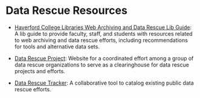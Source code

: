 # Data Rescue Resources

- [Haverford College Libraries Web Archiving and Data Rescue Lib Guide](https://guides.tricolib.brynmawr.edu/c.php?g=1451861&p=10791482): A lib guide to provide faculty, staff, and students with resources related to web archiving and data rescue efforts, including recommendations for tools and alternative data sets.

- [Data Rescue Project](https://www.datarescueproject.org/): Website for a coordinated effort among a group of data rescue organizations to serve as a clearinghouse for data rescue projects and efforts.

- [Data Rescue Tracker](https://www.datarescueproject.org/data-rescue-tracker/): A collaborative tool to catalog existing public data rescue efforts.
